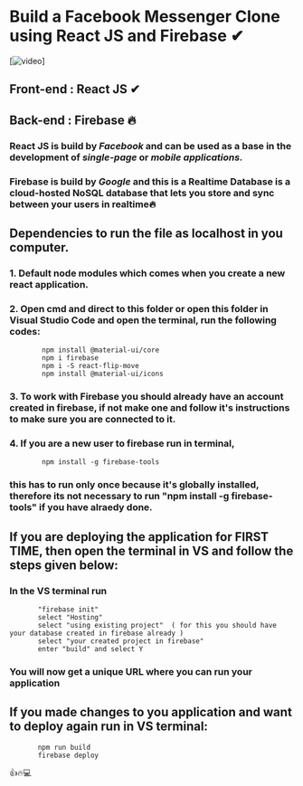 # **Build a Facebook Messenger Clone using React JS and Firebase** ✔

[![video](https://www.awesomescreenshot.com/video/475381?key=3e90224abadd0fc9ec2d1bcb9139b9d0)]


## **Front-end : React JS** ✔
## **Back-end  : Firebase** 🔥
 
 
### **React JS** is build by *Facebook* and can be used as a base in the development of *single-page* or *mobile applications.*

### **Firebase** is build by *Google* and this is a Realtime Database is a cloud-hosted NoSQL database that lets you store and sync between your users in realtime🔥


## **Dependencies to run the file as localhost in you computer.**
### 1. Default node modules which comes when you create a new react application.
### 2. Open cmd and direct to this folder or open this folder in Visual Studio Code and open the terminal, run the following codes:
            npm install @material-ui/core
            npm i firebase
            npm i -S react-flip-move
            npm install @material-ui/icons

### 3. To work with Firebase you should already have an account created in firebase, if not make one and follow it's instructions to make sure you are connected to it.

### 4. If you are a new user to firebase run in terminal, 
            npm install -g firebase-tools 
### this has to run only once because it's globally installed, therefore its not necessary to run "npm install -g firebase-tools" if you have alraedy done.


## If you are deploying the application for FIRST TIME, then open the terminal in VS and follow the steps given below:
### In the VS terminal run 
           "firebase init"
           select "Hosting"
           select "using existing project"  ( for this you should have your database created in firebase already )
           select "your created project in firebase"
           enter "build" and select Y
### You will now get a unique URL where you can run your application

## If you made changes to you application and want to deploy again run in VS terminal:
           npm run build
           firebase deploy
  
  👍🔥💻
       
